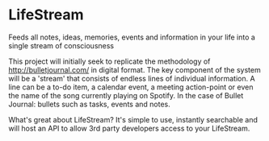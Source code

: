 # LifeStream
Feeds all notes, ideas, memories, events and information in your life into a single stream of consciousness

This project will initially seek to replicate the methodology of http://bulletjournal.com/ in digital format. The key component of the system will be a 'stream' that consists of endless lines of individual information. A line can be a to-do item, a calendar event, a meeting action-point or even the name of the song currently playing on Spotify. In the case of Bullet Journal: bullets such as tasks, events and notes.

What's great about LifeStream? It's simple to use, instantly searchable and will host an API to allow 3rd party developers access to your LifeStream.
